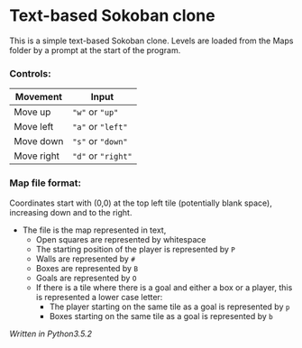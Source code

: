 # Text-based Sokoban clone
This is a simple text-based Sokoban clone. Levels are loaded from the Maps folder by a prompt at the start of the program.

### Controls:
|Movement   | Input                   
|-----------|----------------
|Move up    |`"w"` or `"up"` 
|Move left  |`"a"` or `"left"`
|Move down  |`"s"` or `"down"`         
|Move right |`"d"` or `"right"`          
 
 ### Map file format:
Coordinates start with (0,0) at the top left tile (potentially blank space), increasing down and to the right.

- The file is the map represented in text,
	- Open squares are represented by whitespace
	- The starting position of the player is represented by `P`
	- Walls are represented by `#`
	- Boxes are represented by `B`
	- Goals are represented by `O`
	- If there is a tile where there is a goal and either a box or a player, this is represented a lower case letter:
		- The player starting on the same tile as a goal is represented by `p`
		- Boxes starting on the same tile as a goal is represented by `b`

*Written in Python3.5.2*
